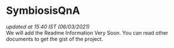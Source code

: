 # SymbiosisQnA
<i>updated at 15:40 IST (06/03/2021)</i> <br>
We will add the Readme Information Very Soon.
You can read other documents to get the gist of the project.
